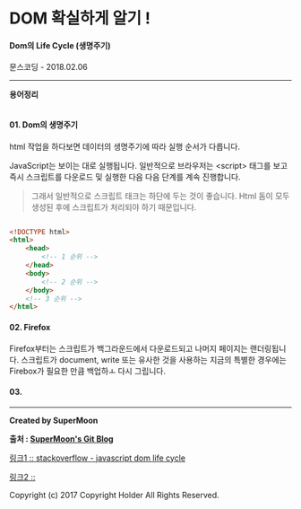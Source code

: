 # DOM 확실하게 알기 !

#### Dom의 Life Cycle (생명주기)

<div class="pull-right"> 문스코딩 - 2018.02.06 </div>

---

**용어정리**
```

```

#### 01. Dom의 생명주기

html 작업을 하다보면 데이터의 생명주기에 따라 실행 순서가 다릅니다.

JavaScript는 보이는 대로 실행됩니다.
일반적으로 브라우저는 \<script> 태그를 보고
즉시 스크립트를 다운로드 및 실행한 다음 다음 단계를 계속 진행합니다.

> 그래서 일반적으로 스크립트 태크는 하단에 두는 것이 좋습니다.
> Html 돔이 모두 생성된 후에 스크립트가 처리되야 하기 때문입니다.

```html

<!DOCTYPE html>
<html>
    <head>
        <!-- 1 순위 -->
    </head>
    <body>
        <!-- 2 순위 -->
    </body>
    <!-- 3 순위 -->
</html>

```

#### 02. Firefox

Firefox부터는 스크립트가 백그라운드에서 다운로드되고 나머지 페이지는 랜더링됩니다.
스크립트가 document, write 또는 유사한 것을 사용하는 지금의 특별한 경우에는
Firebox가 필요한 만큼 백업하ㅗ 다시 그립니다.

#### 03.

---

**Created by SuperMoon**

**출처 : [SuperMoon's Git Blog](https://github.com/jm921106)**

[링크1 :: stackoverflow - javascript dom life cycle ](https://stackoverflow.com/questions/1307929/javascript-dom-load-events-execution-sequence-and-document-ready)

[링크2 :: ]()

Copyright (c) 2017 Copyright Holder All Rights Reserved.
